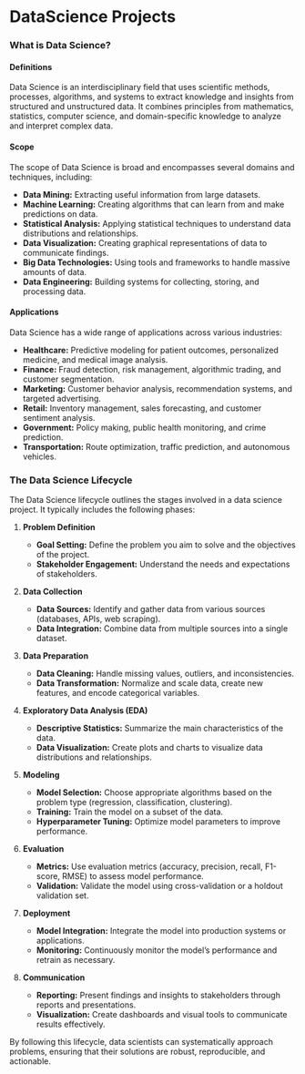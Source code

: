 # DataScience Projects


### What is Data Science?

#### Definitions
Data Science is an interdisciplinary field that uses scientific methods, processes, algorithms, and systems to extract knowledge and insights from structured and unstructured data. It combines principles from mathematics, statistics, computer science, and domain-specific knowledge to analyze and interpret complex data.

#### Scope
The scope of Data Science is broad and encompasses several domains and techniques, including:
- **Data Mining:** Extracting useful information from large datasets.
- **Machine Learning:** Creating algorithms that can learn from and make predictions on data.
- **Statistical Analysis:** Applying statistical techniques to understand data distributions and relationships.
- **Data Visualization:** Creating graphical representations of data to communicate findings.
- **Big Data Technologies:** Using tools and frameworks to handle massive amounts of data.
- **Data Engineering:** Building systems for collecting, storing, and processing data.

#### Applications
Data Science has a wide range of applications across various industries:
- **Healthcare:** Predictive modeling for patient outcomes, personalized medicine, and medical image analysis.
- **Finance:** Fraud detection, risk management, algorithmic trading, and customer segmentation.
- **Marketing:** Customer behavior analysis, recommendation systems, and targeted advertising.
- **Retail:** Inventory management, sales forecasting, and customer sentiment analysis.
- **Government:** Policy making, public health monitoring, and crime prediction.
- **Transportation:** Route optimization, traffic prediction, and autonomous vehicles.

### The Data Science Lifecycle

The Data Science lifecycle outlines the stages involved in a data science project. It typically includes the following phases:

1. **Problem Definition**
   - **Goal Setting:** Define the problem you aim to solve and the objectives of the project.
   - **Stakeholder Engagement:** Understand the needs and expectations of stakeholders.

2. **Data Collection**
   - **Data Sources:** Identify and gather data from various sources (databases, APIs, web scraping).
   - **Data Integration:** Combine data from multiple sources into a single dataset.

3. **Data Preparation**
   - **Data Cleaning:** Handle missing values, outliers, and inconsistencies.
   - **Data Transformation:** Normalize and scale data, create new features, and encode categorical variables.

4. **Exploratory Data Analysis (EDA)**
   - **Descriptive Statistics:** Summarize the main characteristics of the data.
   - **Data Visualization:** Create plots and charts to visualize data distributions and relationships.

5. **Modeling**
   - **Model Selection:** Choose appropriate algorithms based on the problem type (regression, classification, clustering).
   - **Training:** Train the model on a subset of the data.
   - **Hyperparameter Tuning:** Optimize model parameters to improve performance.

6. **Evaluation**
   - **Metrics:** Use evaluation metrics (accuracy, precision, recall, F1-score, RMSE) to assess model performance.
   - **Validation:** Validate the model using cross-validation or a holdout validation set.

7. **Deployment**
   - **Model Integration:** Integrate the model into production systems or applications.
   - **Monitoring:** Continuously monitor the model’s performance and retrain as necessary.

8. **Communication**
   - **Reporting:** Present findings and insights to stakeholders through reports and presentations.
   - **Visualization:** Create dashboards and visual tools to communicate results effectively.

By following this lifecycle, data scientists can systematically approach problems, ensuring that their solutions are robust, reproducible, and actionable.
